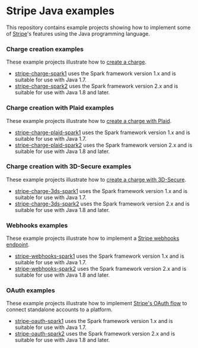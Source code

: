 # Stripe Java examples

This repository contains example projects showing how to implement some of [Stripe](https://stripe.com)'s features using the Java programming language.

### Charge creation examples

These example projects illustrate how to [create a charge](https://stripe.com/docs/tutorials/charges).

- [stripe-charge-spark1](./stripe-charge-spark1) uses the Spark framework version 1.x and is suitable for use with Java 1.7.
- [stripe-charge-spark2](./stripe-charge-spark2) uses the Spark framework version 2.x and is suitable for use with Java 1.8 and later.

### Charge creation with Plaid examples

These example projects illustrate how to [create a charge with Plaid](https://stripe.com/docs/guides/ach).

- [stripe-charge-plaid-spark1](./stripe-charge-plaid-spark1) uses the Spark framework version 1.x and is suitable for use with Java 1.7.
- [stripe-charge-plaid-spark2](./stripe-charge-plaid-spark2) uses the Spark framework version 2.x and is suitable for use with Java 1.8 and later.

### Charge creation with 3D-Secure examples

These example projects illustrate how to [create a charge with 3D-Secure](https://stripe.com/docs/3d-secure).

- [stripe-charge-3ds-spark1](./stripe-charge-3ds-spark1) uses the Spark framework version 1.x and is suitable for use with Java 1.7.
- [stripe-charge-3ds-spark2](./stripe-charge-3ds-spark2) uses the Spark framework version 2.x and is suitable for use with Java 1.8 and later.

### Webhooks examples

These example projects illustrate how to implement a [Stripe webhooks endpoint](https://stripe.com/docs/webhooks).

- [stripe-webhooks-spark1](./stripe-webhooks-spark1) uses the Spark framework version 1.x and is suitable for use with Java 1.7.
- [stripe-webhooks-spark2](./stripe-webhooks-spark2) uses the Spark framework version 2.x and is suitable for use with Java 1.8 and later.

### OAuth examples

These example projects illustrate how to implement [Stripe's OAuth flow](https://stripe.com/docs/connect/standalone-accounts) to connect standalone accounts to a platform.

- [stripe-oauth-spark1](./stripe-oauth-spark1) uses the Spark framework version 1.x and is suitable for use with Java 1.7.
- [stripe-oauth-spark2](./stripe-oauth-spark2) uses the Spark framework version 2.x and is suitable for use with Java 1.8 and later.

